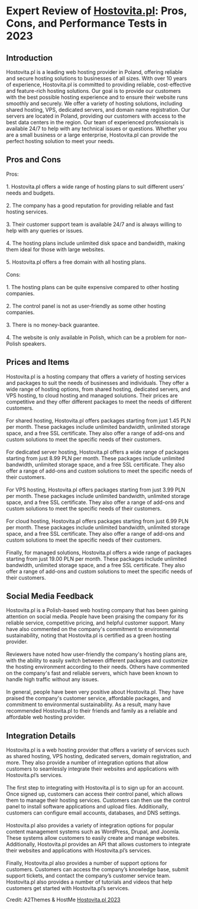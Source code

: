 <h1>Expert Review of <a href="https://a2themes.com/hostovitapl-reviews">Hostovita.pl</a>: Pros, Cons, and Performance Tests in 2023</h1>
<h2>Introduction</h2>
Hostovita.pl is a leading web hosting provider in Poland, offering reliable and secure hosting solutions to businesses of all sizes. With over 10 years of experience, Hostovita.pl is committed to providing reliable, cost-effective and feature-rich hosting solutions. Our goal is to provide our customers with the best possible hosting experience and to ensure their website runs smoothly and securely. We offer a variety of hosting solutions, including shared hosting, VPS, dedicated servers, and domain name registration. Our servers are located in Poland, providing our customers with access to the best data centers in the region. Our team of experienced professionals is available 24/7 to help with any technical issues or questions. Whether you are a small business or a large enterprise, Hostovita.pl can provide the perfect hosting solution to meet your needs.
<h2>Pros and Cons</h2>
Pros:<br><br>1. Hostovita.pl offers a wide range of hosting plans to suit different users’ needs and budgets.<br><br>2. The company has a good reputation for providing reliable and fast hosting services.<br><br>3. Their customer support team is available 24/7 and is always willing to help with any queries or issues.<br><br>4. The hosting plans include unlimited disk space and bandwidth, making them ideal for those with large websites.<br><br>5. Hostovita.pl offers a free domain with all hosting plans.<br><br>Cons:<br><br>1. The hosting plans can be quite expensive compared to other hosting companies.<br><br>2. The control panel is not as user-friendly as some other hosting companies.<br><br>3. There is no money-back guarantee.<br><br>4. The website is only available in Polish, which can be a problem for non-Polish speakers.
<h2>Prices and Items</h2>
Hostovita.pl is a hosting company that offers a variety of hosting services and packages to suit the needs of businesses and individuals. They offer a wide range of hosting options, from shared hosting, dedicated servers, and VPS hosting, to cloud hosting and managed solutions. Their prices are competitive and they offer different packages to meet the needs of different customers.<br><br>For shared hosting, Hostovita.pl offers packages starting from just 1.45 PLN per month. These packages include unlimited bandwidth, unlimited storage space, and a free SSL certificate. They also offer a range of add-ons and custom solutions to meet the specific needs of their customers.<br><br>For dedicated server hosting, Hostovita.pl offers a wide range of packages starting from just 8.99 PLN per month. These packages include unlimited bandwidth, unlimited storage space, and a free SSL certificate. They also offer a range of add-ons and custom solutions to meet the specific needs of their customers.<br><br>For VPS hosting, Hostovita.pl offers packages starting from just 3.99 PLN per month. These packages include unlimited bandwidth, unlimited storage space, and a free SSL certificate. They also offer a range of add-ons and custom solutions to meet the specific needs of their customers.<br><br>For cloud hosting, Hostovita.pl offers packages starting from just 6.99 PLN per month. These packages include unlimited bandwidth, unlimited storage space, and a free SSL certificate. They also offer a range of add-ons and custom solutions to meet the specific needs of their customers.<br><br>Finally, for managed solutions, Hostovita.pl offers a wide range of packages starting from just 19.00 PLN per month. These packages include unlimited bandwidth, unlimited storage space, and a free SSL certificate. They also offer a range of add-ons and custom solutions to meet the specific needs of their customers.
<h2>Social Media Feedback</h2>
Hostovita.pl is a Polish-based web hosting company that has been gaining attention on social media. People have been praising the company for its reliable service, competitive pricing, and helpful customer support. Many have also commented on the company's commitment to environmental sustainability, noting that Hostovita.pl is certified as a green hosting provider.<br><br>Reviewers have noted how user-friendly the company's hosting plans are, with the ability to easily switch between different packages and customize the hosting environment according to their needs. Others have commented on the company's fast and reliable servers, which have been known to handle high traffic without any issues.<br><br>In general, people have been very positive about Hostovita.pl. They have praised the company's customer service, affordable packages, and commitment to environmental sustainability. As a result, many have recommended Hostovita.pl to their friends and family as a reliable and affordable web hosting provider.
<h2>Integration Details</h2>
Hostovita.pl is a web hosting provider that offers a variety of services such as shared hosting, VPS hosting, dedicated servers, domain registration, and more. They also provide a number of integration options that allow customers to seamlessly integrate their websites and applications with Hostovita.pl’s services.<br><br>The first step to integrating with Hostovita.pl is to sign up for an account. Once signed up, customers can access their control panel, which allows them to manage their hosting services. Customers can then use the control panel to install software applications and upload files. Additionally, customers can configure email accounts, databases, and DNS settings.<br><br>Hostovita.pl also provides a variety of integration options for popular content management systems such as WordPress, Drupal, and Joomla. These systems allow customers to easily create and manage websites. Additionally, Hostovita.pl provides an API that allows customers to integrate their websites and applications with Hostovita.pl’s services.<br><br>Finally, Hostovita.pl also provides a number of support options for customers. Customers can access the company’s knowledge base, submit support tickets, and contact the company’s customer service team. Hostovita.pl also provides a number of tutorials and videos that help customers get started with Hostovita.pl’s services.
<p>Credit: A2Themes & HostMe <a href="https://a2themes.com/hostovitapl-reviews">Hostovita.pl 2023</a></p>